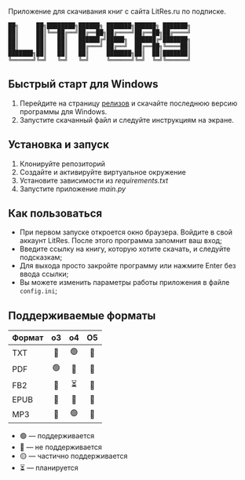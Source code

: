 Приложение для скачивания книг с сайта LitRes.ru по подписке.

```
██╗     ██╗████████╗██████╗ ███████╗██████╗ ███████╗
██║     ██║╚══██╔══╝██╔══██╗██╔════╝██╔══██╗██╔════╝
██║     ██║   ██║   ██████╔╝█████╗  ██████╔╝███████╗
██║     ██║   ██║   ██╔═══╝ ██╔══╝  ██╔══██╗╚════██║
███████╗██║   ██║   ██║     ███████╗██║  ██║███████║
╚══════╝╚═╝   ╚═╝   ╚═╝     ╚══════╝╚═╝  ╚═╝╚══════╝
```

## Быстрый старт для Windows

1. Перейдите на страницу [релизов](https://github.com/SaBog/litres-pdf/releases) и скачайте последнюю версию программы для Windows.
2. Запустите скачанный файл и следуйте инструкциям на экране.

## Установка и запуск

1. Клонируйте репозиторий
2. Создайте и активируйте виртуальное окружение
3. Установите зависимости из *requirements.txt*
4. Запустите приложение *main.py*

## Как пользоваться

- При первом запуске откроется окно браузера. Войдите в свой аккаунт LitRes. После этого программа запомнит ваш вход;
- Введите ссылку на книгу, которую хотите скачать, и следуйте подсказкам;
- Для выхода просто закройте программу или нажмите Enter без ввода ссылки;
- Вы можете изменить параметры работы приложения в файле `config.ini`;

## Поддерживаемые форматы

| Формат | o3 | o4 | O5 |
|--------|:--:|:--:|:--:|
| TXT    | 🔴 | 🟢 | 🔴 |
| PDF    | 🟢 | 🔴 | 🔴 |
| FB2    | 🔴 | ⏳ | 🔴 |
| EPUB   | 🔴 | 🔴 | 🔴 |
| MP3    | 🔴 | 🟢 | 🔴 |

- 🟢 — поддерживается
- 🔴 — не поддерживается
- 🟡 — частично поддерживается
- ⏳ — планируется